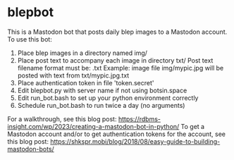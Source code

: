 # blepbot
This is a Mastodon bot that posts daily blep images to a Mastodon account.
To use this bot:

1. Place blep images in a directory named img/
2. Place post text to accompany each image in directory txt/
   Post text filename format must be: <imagefilename>.txt
   Example: image file img/mypic.jpg will be posted with text from txt/mypic.jpg.txt
4. Place authentication token in file 'token.secret'
5. Edit blepbot.py with server name if not using botsin.space
6. Edit run_bot.bash to set up your python environment correctly
7. Schedule run_bot.bash to run twice a day (no arguments)

For a walkthrough, see this blog post: https://rdbms-insight.com/wp/2023/creating-a-mastodon-bot-in-python/
To get a Mastodon account and/or to get authentication tokens for the account, see this blog post:
https://shkspr.mobi/blog/2018/08/easy-guide-to-building-mastodon-bots/
